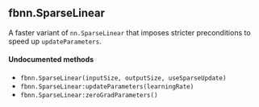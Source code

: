 <a name="fbnn.SparseLinear.dok"></a>


## fbnn.SparseLinear ##


A faster variant of `nn.SparseLinear` that imposes stricter
preconditions to speed up `updateParameters`.



#### Undocumented methods ####

<a name="fbnn.SparseLinear"></a>
 * `fbnn.SparseLinear(inputSize, outputSize, useSparseUpdate)`
<a name="fbnn.SparseLinear:updateParameters"></a>
 * `fbnn.SparseLinear:updateParameters(learningRate)`
<a name="fbnn.SparseLinear:zeroGradParameters"></a>
 * `fbnn.SparseLinear:zeroGradParameters()`
